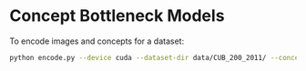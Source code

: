 # Concept Bottleneck Models

To encode images and concepts for a dataset:
```bash
python encode.py --device cuda --dataset-dir data/CUB_200_2011/ --concept-dir data/lm4cv/cub_attributes.txt
```